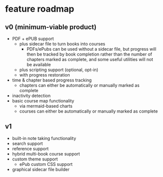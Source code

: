 # feature roadmap

## v0 (minimum-viable product)
- PDF + ePUB support
	- plus sidecar file to turn books into courses
		- PDFs/ePubs can be used without a sidecar file, but progress will then be tracked by book completion rather than the number of chapters marked as complete, and some useful utilities will not be available
	- plus scripting support (optional, opt-in)
	- with progress restoration
- time & chapter based progress tracking
	- chapters can either be automatically or manually marked as complete
- inactivity detection
- basic course map functionality
	- via mermaid-based charts
	- courses can either be automatically or manually marked as complete

## v1
- built-in note taking functionality
- search support
- reference support
- hybrid multi-book course support
- custom theme support
	- ePub custom CSS support
- graphical sidecar file builder